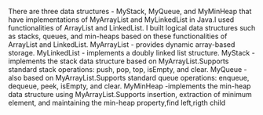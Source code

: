 There are three data structures - MyStack, MyQueue, and MyMinHeap that have implementations of MyArrayList and MyLinkedList in Java.I used functionalities of ArrayList and LinkedList. I built logical data structures such as stacks, queues, and min-heaps based on these functionalities of ArrayList and LinkedList. 
MyArrayList - provides dynamic array-based storage.
MyLinkedList - implements a doubly linked list structure.
MyStack - implements the stack data structure based on  MyArrayList.Supports standard stack operations: push, pop, top, isEmpty, and clear.
MyQueue - also based on MyArrayList.Supports standard queue operations: enqueue, dequeue, peek, isEmpty, and clear.
MyMinHeap -implements the min-heap data structure using MyArrayList.Supports insertion, extraction of minimum element, and maintaining the min-heap property,find left,rigth child


